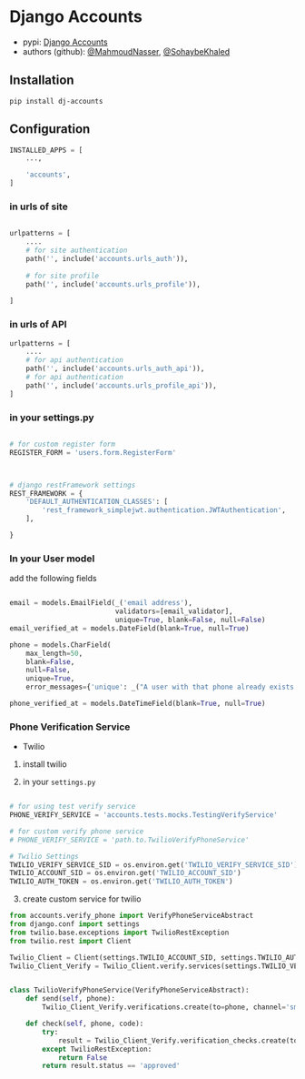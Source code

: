 # Django Accounts

* pypi: [Django Accounts](https://pypi.org/project/dj-accounts/1.0.0/)
* authors (github): [@MahmoudNasser](https://github.com/elMeniwy), [@SohaybeKhaled](https://github.com/Sohype-Khaled)

## Installation

```cd
pip install dj-accounts
```

## Configuration

```python
INSTALLED_APPS = [
    ...,

    'accounts',
]
```

### in urls of site

```python

urlpatterns = [
    ....
    # for site authentication
    path('', include('accounts.urls_auth')),
    
    # for site profile
    path('', include('accounts.urls_profile')),
   
]
```

### in urls of API

```python
urlpatterns = [
    ....
    # for api authentication
    path('', include('accounts.urls_auth_api')),
    # for api authentication
    path('', include('accounts.urls_profile_api')),
]
```

### in your settings.py

```python

# for custom register form
REGISTER_FORM = 'users.form.RegisterForm'



# django restFramework settings
REST_FRAMEWORK = {
    'DEFAULT_AUTHENTICATION_CLASSES': [
        'rest_framework_simplejwt.authentication.JWTAuthentication',
    ],

}
```

### In your User model

add the following fields

```python

email = models.EmailField(_('email address'),
                          validators=[email_validator],
                          unique=True, blank=False, null=False)
email_verified_at = models.DateField(blank=True, null=True)

phone = models.CharField(
    max_length=50,
    blank=False,
    null=False,
    unique=True,
    error_messages={'unique': _("A user with that phone already exists.")})

phone_verified_at = models.DateTimeField(blank=True, null=True)

```

### Phone Verification Service
* Twilio

1. install twilio

2. in your `settings.py`
```python

# for using test verify service
PHONE_VERIFY_SERVICE = 'accounts.tests.mocks.TestingVerifyService'

# for custom verify phone service
# PHONE_VERIFY_SERVICE = 'path.to.TwilioVerifyPhoneService'

# Twilio Settings
TWILIO_VERIFY_SERVICE_SID = os.environ.get('TWILIO_VERIFY_SERVICE_SID')
TWILIO_ACCOUNT_SID = os.environ.get('TWILIO_ACCOUNT_SID')
TWILIO_AUTH_TOKEN = os.environ.get('TWILIO_AUTH_TOKEN')
```

3. create custom service for twilio
```python
from accounts.verify_phone import VerifyPhoneServiceAbstract
from django.conf import settings
from twilio.base.exceptions import TwilioRestException
from twilio.rest import Client

Twilio_Client = Client(settings.TWILIO_ACCOUNT_SID, settings.TWILIO_AUTH_TOKEN)
Twilio_Client_Verify = Twilio_Client.verify.services(settings.TWILIO_VERIFY_SERVICE_SID)


class TwilioVerifyPhoneService(VerifyPhoneServiceAbstract):
    def send(self, phone):
        Twilio_Client_Verify.verifications.create(to=phone, channel='sms')

    def check(self, phone, code):
        try:
            result = Twilio_Client_Verify.verification_checks.create(to=phone, code=code)
        except TwilioRestException:
            return False
        return result.status == 'approved'
``` 

